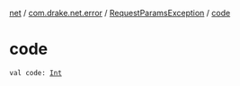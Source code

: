 [net](../../index.md) / [com.drake.net.error](../index.md) / [RequestParamsException](index.md) / [code](./code.md)

# code

`val code: `[`Int`](https://kotlinlang.org/api/latest/jvm/stdlib/kotlin/-int/index.html)
